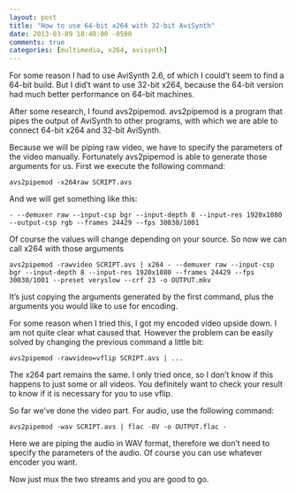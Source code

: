 ```yaml
---
layout: post
title: "How to use 64-bit x264 with 32-bit AviSynth"
date: 2013-03-09 18:40:00 -0500
comments: true
categories: [multimedia, x264, avisynth]
---
```

For some reason I had to use AviSynth 2.6, of which I could’t seem to find a 64-bit build. But I did’t want to use 32-bit x264, because the 64-bit version had much better performance on 64-bit machines.

After some research, I found avs2pipemod. avs2pipemod is a program that pipes the output of AviSynth to other programs, with which we are able to connect 64-bit x264 and 32-bit AviSynth.

Because we will be piping raw video, we have to specify the parameters of the video manually. Fortunately avs2pipemod is able to generate those arguments for us. First we execute the following command:

	avs2pipemod -x264raw SCRIPT.avs

And we will get something like this:

	- --demuxer raw --input-csp bgr --input-depth 8 --input-res 1920x1080 --output-csp rgb --frames 24429 --fps 30030/1001

Of course the values will change depending on your source. So now we can call x264 with those arguments

	avs2pipemod -rawvideo SCRIPT.avs | x264 - --demuxer raw --input-csp bgr --input-depth 8 --input-res 1920x1080 --frames 24429 --fps 30030/1001 --preset veryslow --crf 23 -o OUTPUT.mkv

It’s just copying the arguments generated by the first command, plus the arguments you would like to use for encoding.

For some reason when I tried this, I got my encoded video upside down. I am not quite clear what caused that. However the problem can be easily solved by changing the previous command a little bit:

	avs2pipemod -rawvideo=vflip SCRIPT.avs | ...

The x264 part remains the same. I only tried once, so I don’t know if this happens to just some or all videos. You definitely want to check your result to know if it is necessary for you to use vflip.

So far we’ve done the video part. For audio, use the following command:

	avs2pipemod -wav SCRIPT.avs | flac -8V -o OUTPUT.flac -

Here we are piping the audio in WAV format, therefore we don’t need to specify the parameters of the audio. Of course you can use whatever encoder you want.

Now just mux the two streams and you are good to go.

